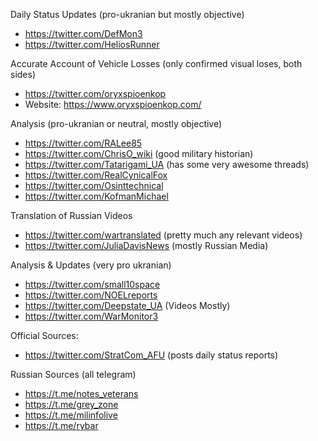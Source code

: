 Daily Status Updates (pro-ukranian but mostly objective)
- https://twitter.com/DefMon3
- https://twitter.com/HeliosRunner

Accurate Account of Vehicle Losses (only confirmed visual loses, both sides)
- https://twitter.com/oryxspioenkop
- Website: https://www.oryxspioenkop.com/

Analysis (pro-ukranian or neutral, mostly objective)
- https://twitter.com/RALee85
- https://twitter.com/ChrisO_wiki (good military historian)
- https://twitter.com/Tatarigami_UA (has some very awesome threads)
- https://twitter.com/RealCynicalFox
- https://twitter.com/Osinttechnical
- https://twitter.com/KofmanMichael

Translation of Russian Videos
- https://twitter.com/wartranslated (pretty much any relevant videos)
- https://twitter.com/JuliaDavisNews (mostly Russian Media)

Analysis & Updates (very pro ukranian)
- https://twitter.com/small10space
- https://twitter.com/NOELreports
- https://twitter.com/Deepstate_UA (Videos Mostly)
- https://twitter.com/WarMonitor3

Official Sources:
- https://twitter.com/StratCom_AFU (posts daily status reports)

Russian Sources (all telegram)
- https://t.me/notes_veterans
- https://t.me/grey_zone
- https://t.me/milinfolive 
- https://t.me/rybar 

